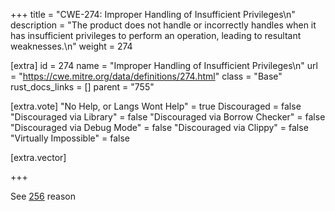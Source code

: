 +++
title = "CWE-274: Improper Handling of Insufficient Privileges\n"
description = "The product does not handle or incorrectly handles when it has insufficient privileges to perform an operation, leading to resultant weaknesses.\n"
weight = 274

[extra]
id = 274
name = "Improper Handling of Insufficient Privileges\n"
url = "https://cwe.mitre.org/data/definitions/274.html"
class = "Base"
rust_docs_links = []
parent = "755"

[extra.vote]
"No Help, or Langs Wont Help" = true
Discouraged = false
"Discouraged via Library" = false
"Discouraged via Borrow Checker" = false
"Discouraged via Debug Mode" = false
"Discouraged via Clippy" = false
"Virtually Impossible" = false

[extra.vector]

+++

See [256](/rust-are-we-secure-yet/cwes/cwe-256) reason